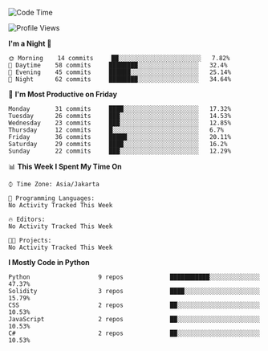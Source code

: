 <!--START_SECTION:waka-->
![Code Time](http://img.shields.io/badge/Code%20Time-978%20hrs%204%20mins-blue)

![Profile Views](http://img.shields.io/badge/Profile%20Views-0-blue)

**I'm a Night 🦉** 

```text
🌞 Morning    14 commits     ██░░░░░░░░░░░░░░░░░░░░░░░   7.82% 
🌆 Daytime    58 commits     ████████░░░░░░░░░░░░░░░░░   32.4% 
🌃 Evening    45 commits     ██████░░░░░░░░░░░░░░░░░░░   25.14% 
🌙 Night      62 commits     ████████░░░░░░░░░░░░░░░░░   34.64%

```
📅 **I'm Most Productive on Friday** 

```text
Monday       31 commits     ████░░░░░░░░░░░░░░░░░░░░░   17.32% 
Tuesday      26 commits     ███░░░░░░░░░░░░░░░░░░░░░░   14.53% 
Wednesday    23 commits     ███░░░░░░░░░░░░░░░░░░░░░░   12.85% 
Thursday     12 commits     █░░░░░░░░░░░░░░░░░░░░░░░░   6.7% 
Friday       36 commits     █████░░░░░░░░░░░░░░░░░░░░   20.11% 
Saturday     29 commits     ████░░░░░░░░░░░░░░░░░░░░░   16.2% 
Sunday       22 commits     ███░░░░░░░░░░░░░░░░░░░░░░   12.29%

```


📊 **This Week I Spent My Time On** 

```text
⌚︎ Time Zone: Asia/Jakarta

💬 Programming Languages: 
No Activity Tracked This Week

🔥 Editors: 
No Activity Tracked This Week

🐱‍💻 Projects: 
No Activity Tracked This Week

```

**I Mostly Code in Python** 

```text
Python                   9 repos             ███████████░░░░░░░░░░░░░░   47.37% 
Solidity                 3 repos             ████░░░░░░░░░░░░░░░░░░░░░   15.79% 
CSS                      2 repos             ██░░░░░░░░░░░░░░░░░░░░░░░   10.53% 
JavaScript               2 repos             ██░░░░░░░░░░░░░░░░░░░░░░░   10.53% 
C#                       2 repos             ██░░░░░░░░░░░░░░░░░░░░░░░   10.53%

```



<!--END_SECTION:waka-->

